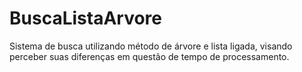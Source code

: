 # BuscaListaArvore
Sistema de busca utilizando método de árvore e lista ligada, visando perceber suas diferenças em questão de tempo de processamento.
